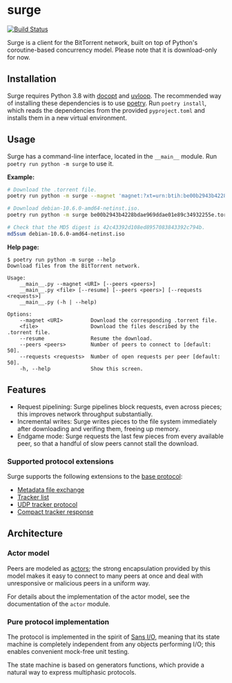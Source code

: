 # surge

[![Build Status](https://travis-ci.com/zuqq/surge.svg?branch=master)](https://travis-ci.com/zuqq/surge)

Surge is a client for the BitTorrent network, built on top of Python's
coroutine-based concurrency model. Please note that it is download-only for now.


## Installation

Surge requires Python 3.8 with [docopt] and [uvloop]. The recommended way of
installing these dependencies is to use [poetry]. Run `poetry install`, which
reads the dependencies from the provided `pyproject.toml` and installs them in a
new virtual environment.

[docopt]: https://pypi.org/project/docopt/
[uvloop]: https://pypi.org/project/uvloop/
[poetry]: https://python-poetry.org/

## Usage

Surge has a command-line interface, located in the `__main__` module. Run
`poetry run python -m surge` to use it.

**Example:**

```bash
# Download the .torrent file.
poetry run python -m surge --magnet 'magnet:?xt=urn:btih:be00b2943b4228bdae969ddae01e89c34932255e&tr=http%3A%2F%2Fbttracker.debian.org%3A6969%2Fannounce'

# Download debian-10.6.0-amd64-netinst.iso.
poetry run python -m surge be00b2943b4228bdae969ddae01e89c34932255e.torrent

# Check that the MD5 digest is 42c43392d108ed8957083843392c794b.
md5sum debian-10.6.0-amd64-netinst.iso
```

**Help page:**

```
$ poetry run python -m surge --help
Download files from the BitTorrent network.

Usage:
    __main__.py --magnet <URI> [--peers <peers>]
    __main__.py <file> [--resume] [--peers <peers>] [--requests <requests>]
    __main__.py (-h | --help)

Options:
    --magnet <URI>         Download the corresponding .torrent file.
    <file>                 Download the files described by the .torrent file.
    --resume               Resume the download.
    --peers <peers>        Number of peers to connect to [default: 50].
    --requests <requests>  Number of open requests per peer [default: 50].
    -h, --help             Show this screen.
```


## Features

- Request pipelining: Surge pipelines block requests, even across pieces; this
  improves network throughput substantially.
- Incremental writes: Surge writes pieces to the file system immediately after
  downloading and verifing them, freeing up memory.
- Endgame mode: Surge requests the last few pieces from every available peer, so
  that a handful of slow peers cannot stall the download.

### Supported protocol extensions

Surge supports the following extensions to the [base protocol][BEP 0003]:

- [Metadata file exchange][BEP 0009]
- [Tracker list][BEP 0012]
- [UDP tracker protocol][BEP 0015]
- [Compact tracker response][BEP 0023]

[BEP 0003]: http://bittorrent.org/beps/bep_0003.html
[BEP 0009]: http://bittorrent.org/beps/bep_0009.html
[BEP 0012]: http://bittorrent.org/beps/bep_0012.html
[BEP 0015]: http://bittorrent.org/beps/bep_0015.html
[BEP 0023]: http://bittorrent.org/beps/bep_0023.html


## Architecture

### Actor model

Peers are modeled as [actors]; the strong encapsulation provided by this model
makes it easy to connect to many peers at once and deal with unresponsive or
malicious peers in a uniform way.

For details about the implementation of the actor model, see the documentation
of the `actor` module.

[actors]: https://en.wikipedia.org/wiki/Actor_model

### Pure protocol implementation

The protocol is implemented in the spirit of [Sans I/O], meaning that its
state machine is completely independent from any objects performing I/O;
this enables convenient mock-free unit testing.

The state machine is based on generators functions, which provide a natural way
to express multiphasic protocols.

[Sans I/O]: https://sans-io.readthedocs.io/
